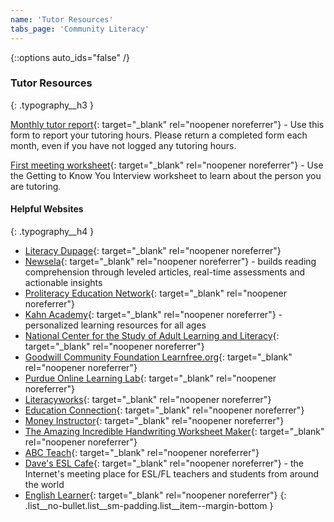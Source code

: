 ```yaml
---
name: 'Tutor Resources'
tabs_page: 'Community Literacy'
---
```

{::options auto_ids="false" /}
### Tutor Resources
{: .typography__h3 }

[Monthly tutor report](../../uploads/pdf/monthly-tutor-report.pdf){: target="_blank" rel="noopener noreferrer"} - Use this form to report your tutoring hours. Please return a completed form each month, even if you have not logged any tutoring hours.

[First meeting worksheet](../../uploads/pdf/getting-to-know-you-interview.pdf){: target="_blank" rel="noopener noreferrer"} - Use the Getting to Know You Interview worksheet to learn about the person you are tutoring.

#### Helpful Websites
{: .typography__h4 }

* [Literacy Dupage](http://www.literacyvolunteersdupage.org/){: target="_blank" rel="noopener noreferrer"}
* [Newsela](https://newsela.com/){: target="_blank" rel="noopener noreferrer"} - builds reading comprehension through leveled articles, real-time assessments and actionable insights
* [Proliteracy Education Network](https://www.proliteracy.org/Professional-Development/Education-Network){: target="_blank" rel="noopener noreferrer"}
* [Kahn Academy](https://www.khanacademy.org/){: target="_blank" rel="noopener noreferrer"} - personalized learning resources for all ages
* [National Center for the Study of Adult Learning and Literacy](http://www.ncsall.net/){: target="_blank" rel="noopener noreferrer"}
* [Goodwill Community Foundation Learnfree.org](https://edu.gcfglobal.org/en/){: target="_blank" rel="noopener noreferrer"}
* [Purdue Online Learning Lab](https://owl.purdue.edu/){: target="_blank" rel="noopener noreferrer"}
* [Literacyworks](http://www.literacyworks.org/){: target="_blank" rel="noopener noreferrer"}
* [Education Connection](https://www.spellingcity.com/){: target="_blank" rel="noopener noreferrer"}
* [Money Instructor](http://www.moneyinstructor.com/){: target="_blank" rel="noopener noreferrer"}
* [The Amazing Incredible Handwriting Worksheet Maker](https://www.handwritingworksheets.com/){: target="_blank" rel="noopener noreferrer"}
* [ABC Teach](https://www.abcteach.com/){: target="_blank" rel="noopener noreferrer"}
* [Dave's ESL Cafe](http://www.daveseslcafe.com/){: target="_blank" rel="noopener noreferrer"} - the Internet's meeting place for ESL/FL teachers and students from around the world
* [English Learner](https://www.englishpage.com/){: target="_blank" rel="noopener noreferrer"}
{: .list__no-bullet.list__sm-padding.list__item--margin-bottom }

